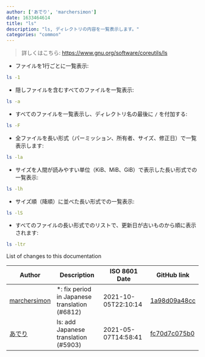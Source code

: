 ```yaml
---
author: ['あでり', 'marchersimon']
date: 1633464614
title: "ls"
description: "ls, ディレクトリの内容を一覧表示します。"
categories: "common"
---
```

> 詳しくはこちら: <https://www.gnu.org/software/coreutils/ls>

- ファイルを1行ごとに一覧表示:

```bash
ls -1
```

- 隠しファイルを含むすべてのファイルを一覧表示:

```bash
ls -a
```

- すべてのファイルを一覧表示し、ディレクトリ名の最後に `/` を付加する:

```bash
ls -F
```

- 全ファイルを長い形式（パーミッション、所有者、サイズ、修正日）で一覧表示します:

```bash
ls -la
```

- サイズを人間が読みやすい単位（KiB、MiB、GiB）で表示した長い形式での一覧表示:

```bash
ls -lh
```

- サイズ順（降順）に並べた長い形式での一覧表示:

```bash
ls -lS
```

- すべてのファイルの長い形式でのリストで、更新日が古いものから順に表示されます:

```bash
ls -ltr
```
List of changes to this documentation


Author | Description | ISO 8601 Date | GitHub link
------|-----|-----|-----
[marchersimon](mailto:50295997+marchersimon@users.noreply.github.com) | *: fix period in Japanese translation (#6812) | 2021-10-05T22:10:14 | [1a98d09a48cc](https://github.com/tldr-pages/tldr/commit/1a98d09a48ccebe878f44c0afe6f0f89e1ac3518)
[あでり](mailto:61904065+shu-pf@users.noreply.github.com) | ls: add Japanese translation (#5903) | 2021-05-07T14:58:41 | [fc70d7c075b0](https://github.com/tldr-pages/tldr/commit/fc70d7c075b0e4285db95644c4c7f9ee7a215e0f)

